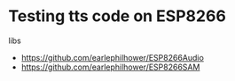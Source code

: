 # Testing tts code on ESP8266

libs
 - https://github.com/earlephilhower/ESP8266Audio
 - https://github.com/earlephilhower/ESP8266SAM